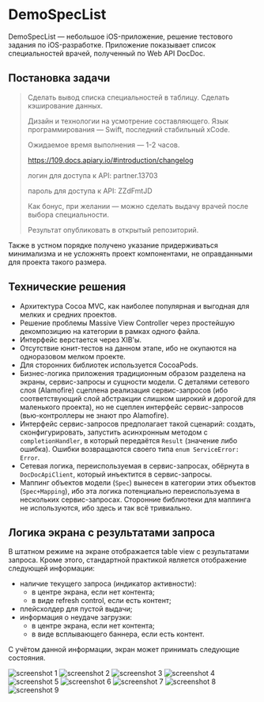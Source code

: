 # DemoSpecList

DemoSpecList — небольшое iOS-приложение, решение тестового задания по iOS-разработке. Приложение показывает список специальностей врачей, полученный по Web API DocDoc.

## Постановка задачи

> Сделать вывод списка специальностей в таблицу. Сделать кэширование данных.
>
> Дизайн и технологии на усмотрение составляющего. Язык программирования — Swift, последний стабильный xCode.
>
> Ожидаемое время выполнения — 1-2 часов.
>
> https://109.docs.apiary.io/#introduction/changelog
> 
> логин для доступа к API: partner.13703
> 
> пароль для доступа к API: ZZdFmtJD
>
> Как бонус, при желании — можно сделать выдачу врачей после выбора специальности.
>
> Результат опубликовать в открытый репозиторий.

Также в устном порядке получено указание придерживаться минимализма и не усложнять проект компонентами, не оправданными для проекта такого размера.

##  Технические решения

* Архитектура Cocoa MVC, как наиболее популярная и выгодная для мелких и средних проектов.
* Решение проблемы Massive View Controller через простейшую декомпозицию на категории в рамках одного файла.
* Интерфейс верстается через XIB'ы.
* Отсутствие юнит-тестов на данном этапе, ибо не окупаются на одноразовом мелком проекте.
* Для сторонних библиотек используется CocoaPods.
* Бизнес-логика приложения традиционным образом разделена на экраны, сервис-запросы и сущности модели. С деталями сетевого слоя (Alamofire) сцеплена реализация сервис-запросов (ибо соответствующий слой абстракции слишком широкий и дорогой для маленького проекта), но не сцеплен интерфейс сервис-запросов (вью-контроллеры не знают про Alamofire).
* Интерфейс сервис-запросов предполагает такой сценарий: создать, сконфигурировать, запустить асинхронным методом с `completionHandler`, в который передаётся `Result` (значение либо ошибка). Ошибки возвращаются своего типа `enum ServiceError: Error`.
* Сетевая логика, переиспользуемая в сервис-запросах, обёрнута в `DocDocApiClient`, который инъектится в сервис-запросы.
* Маппинг объектов модели (`Spec`) вынесен в категории этих объектов (`Spec+Mapping`), ибо эта логика потенциально переиспользуема в нескольких сервис-запросах. Сторонние библиотеки для маппинга не используются, ибо здесь и так всё тривиально.

## Логика экрана с результатами запроса

В штатном режиме на экране отображается table view с результатами запроса. Кроме этого, стандартной практикой является отображение следующей информации:

* наличие текущего запроса (индикатор активности):
  * в центре экрана, если нет контента;
  * в виде refresh control, если есть контент;
* плейсхолдер для пустой выдачи;
* информация о неудаче загрузки:
  * в центре экрана, если нет контента;
  * в виде всплывающего баннера, если есть контент.

С учётом данной информации, экран может принимать следующие состояния.

![screenshot 1](/screenshots/screenshot1.png)
![screenshot 2](/screenshots/screenshot2.png)
![screenshot 3](/screenshots/screenshot3.png)
![screenshot 4](/screenshots/screenshot4.png)
![screenshot 5](/screenshots/screenshot5.png)
![screenshot 6](/screenshots/screenshot6.png)
![screenshot 7](/screenshots/screenshot7.png)
![screenshot 8](/screenshots/screenshot8.png)
![screenshot 9](/screenshots/screenshot9.png)
